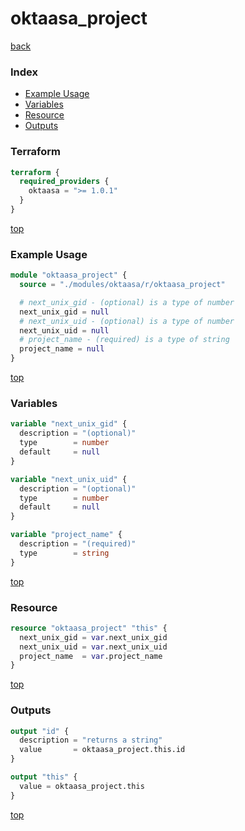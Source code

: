 # oktaasa_project

[back](../oktaasa.md)

### Index

- [Example Usage](#example-usage)
- [Variables](#variables)
- [Resource](#resource)
- [Outputs](#outputs)

### Terraform

```terraform
terraform {
  required_providers {
    oktaasa = ">= 1.0.1"
  }
}
```

[top](#index)

### Example Usage

```terraform
module "oktaasa_project" {
  source = "./modules/oktaasa/r/oktaasa_project"

  # next_unix_gid - (optional) is a type of number
  next_unix_gid = null
  # next_unix_uid - (optional) is a type of number
  next_unix_uid = null
  # project_name - (required) is a type of string
  project_name = null
}
```

[top](#index)

### Variables

```terraform
variable "next_unix_gid" {
  description = "(optional)"
  type        = number
  default     = null
}

variable "next_unix_uid" {
  description = "(optional)"
  type        = number
  default     = null
}

variable "project_name" {
  description = "(required)"
  type        = string
}
```

[top](#index)

### Resource

```terraform
resource "oktaasa_project" "this" {
  next_unix_gid = var.next_unix_gid
  next_unix_uid = var.next_unix_uid
  project_name  = var.project_name
}
```

[top](#index)

### Outputs

```terraform
output "id" {
  description = "returns a string"
  value       = oktaasa_project.this.id
}

output "this" {
  value = oktaasa_project.this
}
```

[top](#index)
